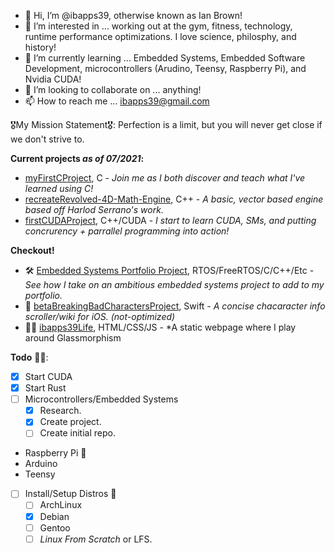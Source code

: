 - 👋 Hi, I’m @ibapps39, otherwise known as Ian Brown!
- 👀 I’m interested in ... working out at the gym, fitness, technology, runtime performance optimizations. I love science, philosphy, and history!
- 🌱 I’m currently learning ... Embedded Systems, Embedded Software Development, microcontrollers (Arudino, Teensy, Raspberry Pi), and Nvidia CUDA!
- 💞️ I’m looking to collaborate on ... anything!
- 📫 How to reach me ... ibapps39@gmail.com 

🎖My Mission Statement🎖: Perfection is a limit, but you will never get close if we don't strive to.

**Current projects *as of 07/2021*:**
- [myFirstCProject](https://github.com/ibapps39/myFirstCProject), C - *Join me as I both discover and teach what I've learned using C!* 
- [recreateRevolved-4D-Math-Engine](https://github.com/ibapps39/recreateRevolved-4D-Math-Engine), C++ - *A basic, vector based engine based off Harlod Serrano's work.*
- [firstCUDAProject](https://github.com/ibapps39/firstCUDAProject), C++/CUDA - *I start to learn CUDA, SMs, and putting concrurency + parrallel programming into action!*

**Checkout!**
- 🛠 [Embedded Systems Portfolio Project](https://github.com/ibapps39?tab=projects), RTOS/FreeRTOS/C/C++/Etc - *See how I take on an ambitious embedded systems project to add to my portfolio.*
- 🍎 [betaBreakingBadCharactersProject](https://github.com/ibapps39/betaBreakingBadCharactersProject), Swift - *A concise chacaracter info scroller/wiki for iOS. (not-optimized)*
- 👨‍🎨 [ibapps39Life](https://github.com/ibapps39/ibapps39Life), HTML/CSS/JS - *A static webpage where I play around Glassmorphism

**Todo** 👨‍💻:
- [x] Start CUDA
- [x] Start Rust
- [ ] Microcontrollers/Embedded Systems
  - [x] Research.
  - [x] Create project.
  - [ ] Create initial repo. 
- Raspberry Pi 🍒
- Arduino
- Teensy 
- [ ] Install/Setup Distros 🐧
  - [ ] ArchLinux
  - [X] Debian
  - [ ] Gentoo
  - [ ] *Linux From Scratch* or LFS.

<!---
ibapps39/ibapps39 is a ✨ special ✨ repository because its `README.md` (this file) appears on your GitHub profile.
You can click the Preview link to take a look at your changes.
--->
